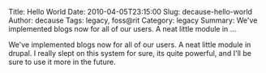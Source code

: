 Title: Hello World
Date: 2010-04-05T23:15:00
Slug: decause-hello-world
Author: decause
Tags: legacy, foss@rit
Category: legacy
Summary: We've implemented blogs now for all of our users. A neat little module in ... 

We've implemented blogs now for all of our users. A neat little module in
drupal. I really slept on this system for sure, its quite powerful, and I'll
be sure to use it more in the future.

